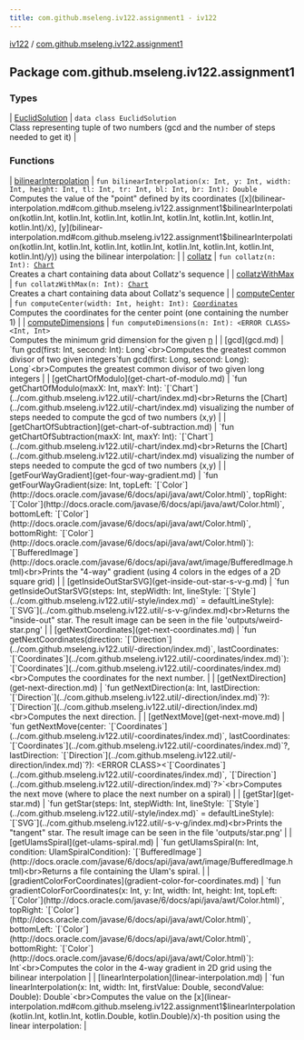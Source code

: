 ```yaml
---
title: com.github.mseleng.iv122.assignment1 - iv122
---
```


[iv122](../index.md) / [com.github.mseleng.iv122.assignment1](.)

## Package com.github.mseleng.iv122.assignment1

### Types

| [EuclidSolution](-euclid-solution/index.md) | `data class EuclidSolution`<br>Class representing tuple of two numbers (gcd and the number of steps needed to get it) |

### Functions

| [bilinearInterpolation](bilinear-interpolation.md) | `fun bilinearInterpolation(x: Int, y: Int, width: Int, height: Int, tl: Int, tr: Int, bl: Int, br: Int): Double`<br>Computes the value of the "point" defined by its coordinates ([x](bilinear-interpolation.md#com.github.mseleng.iv122.assignment1$bilinearInterpolation(kotlin.Int, kotlin.Int, kotlin.Int, kotlin.Int, kotlin.Int, kotlin.Int, kotlin.Int, kotlin.Int)/x), [y](bilinear-interpolation.md#com.github.mseleng.iv122.assignment1$bilinearInterpolation(kotlin.Int, kotlin.Int, kotlin.Int, kotlin.Int, kotlin.Int, kotlin.Int, kotlin.Int, kotlin.Int)/y)) using the bilinear interpolation: |
| [collatz](collatz.md) | `fun collatz(n: Int): `[`Chart`](../com.github.mseleng.iv122.util/-chart/index.md)<br>Creates a chart containing data about Collatz's sequence |
| [collatzWithMax](collatz-with-max.md) | `fun collatzWithMax(n: Int): `[`Chart`](../com.github.mseleng.iv122.util/-chart/index.md)<br>Creates a chart containing data about Collatz's sequence |
| [computeCenter](compute-center.md) | `fun computeCenter(width: Int, height: Int): `[`Coordinates`](../com.github.mseleng.iv122.util/-coordinates/index.md)<br>Computes the coordinates for the center point (one containing the number 1) |
| [computeDimensions](compute-dimensions.md) | `fun computeDimensions(n: Int): <ERROR CLASS><Int, Int>`<br>Computes the minimum grid dimension for the given [n](compute-dimensions.md#com.github.mseleng.iv122.assignment1$computeDimensions(kotlin.Int)/n) |
| [gcd](gcd.md) | `fun gcd(first: Int, second: Int): Long`<br>Computes the greatest common divisor of two given integers`fun gcd(first: Long, second: Long): Long`<br>Computes the greatest common divisor of two given long integers |
| [getChartOfModulo](get-chart-of-modulo.md) | `fun getChartOfModulo(maxX: Int, maxY: Int): `[`Chart`](../com.github.mseleng.iv122.util/-chart/index.md)<br>Returns the [Chart](../com.github.mseleng.iv122.util/-chart/index.md) visualizing the number of steps needed to compute the gcd of two numbers (x,y) |
| [getChartOfSubtraction](get-chart-of-subtraction.md) | `fun getChartOfSubtraction(maxX: Int, maxY: Int): `[`Chart`](../com.github.mseleng.iv122.util/-chart/index.md)<br>Returns the [Chart](../com.github.mseleng.iv122.util/-chart/index.md) visualizing the number of steps needed to compute the gcd of two numbers (x,y) |
| [getFourWayGradient](get-four-way-gradient.md) | `fun getFourWayGradient(size: Int, topLeft: `[`Color`](http://docs.oracle.com/javase/6/docs/api/java/awt/Color.html)`, topRight: `[`Color`](http://docs.oracle.com/javase/6/docs/api/java/awt/Color.html)`, bottomLeft: `[`Color`](http://docs.oracle.com/javase/6/docs/api/java/awt/Color.html)`, bottomRight: `[`Color`](http://docs.oracle.com/javase/6/docs/api/java/awt/Color.html)`): `[`BufferedImage`](http://docs.oracle.com/javase/6/docs/api/java/awt/image/BufferedImage.html)<br>Prints the "4-way" gradient (using 4 colors in the edges of a 2D square grid) |
| [getInsideOutStarSVG](get-inside-out-star-s-v-g.md) | `fun getInsideOutStarSVG(steps: Int, stepWidth: Int, lineStyle: `[`Style`](../com.github.mseleng.iv122.util/-style/index.md)` = defaultLineStyle): `[`SVG`](../com.github.mseleng.iv122.util/-s-v-g/index.md)<br>Returns the "inside-out" star. The result image can be seen in the file 'outputs/weird-star.png' |
| [getNextCoordinates](get-next-coordinates.md) | `fun getNextCoordinates(direction: `[`Direction`](../com.github.mseleng.iv122.util/-direction/index.md)`, lastCoordinates: `[`Coordinates`](../com.github.mseleng.iv122.util/-coordinates/index.md)`): `[`Coordinates`](../com.github.mseleng.iv122.util/-coordinates/index.md)<br>Computes the coordinates for the next number. |
| [getNextDirection](get-next-direction.md) | `fun getNextDirection(a: Int, lastDirection: `[`Direction`](../com.github.mseleng.iv122.util/-direction/index.md)`?): `[`Direction`](../com.github.mseleng.iv122.util/-direction/index.md)<br>Computes the next direction. |
| [getNextMove](get-next-move.md) | `fun getNextMove(center: `[`Coordinates`](../com.github.mseleng.iv122.util/-coordinates/index.md)`, lastCoordinates: `[`Coordinates`](../com.github.mseleng.iv122.util/-coordinates/index.md)`?, lastDirection: `[`Direction`](../com.github.mseleng.iv122.util/-direction/index.md)`?): <ERROR CLASS><`[`Coordinates`](../com.github.mseleng.iv122.util/-coordinates/index.md)`, `[`Direction`](../com.github.mseleng.iv122.util/-direction/index.md)`?>`<br>Computes the next move (where to place the next number on a spiral) |
| [getStar](get-star.md) | `fun getStar(steps: Int, stepWidth: Int, lineStyle: `[`Style`](../com.github.mseleng.iv122.util/-style/index.md)` = defaultLineStyle): `[`SVG`](../com.github.mseleng.iv122.util/-s-v-g/index.md)<br>Prints the "tangent" star. The result image can be seen in the file 'outputs/star.png' |
| [getUlamsSpiral](get-ulams-spiral.md) | `fun getUlamsSpiral(n: Int, condition: UlamSpiralCondition): `[`BufferedImage`](http://docs.oracle.com/javase/6/docs/api/java/awt/image/BufferedImage.html)<br>Returns a file containing the Ulam's spiral. |
| [gradientColorForCoordinates](gradient-color-for-coordinates.md) | `fun gradientColorForCoordinates(x: Int, y: Int, width: Int, height: Int, topLeft: `[`Color`](http://docs.oracle.com/javase/6/docs/api/java/awt/Color.html)`, topRight: `[`Color`](http://docs.oracle.com/javase/6/docs/api/java/awt/Color.html)`, bottomLeft: `[`Color`](http://docs.oracle.com/javase/6/docs/api/java/awt/Color.html)`, bottomRight: `[`Color`](http://docs.oracle.com/javase/6/docs/api/java/awt/Color.html)`): Int`<br>Computes the color in the 4-way gradient in 2D grid using the bilinear interpolation |
| [linearInterpolation](linear-interpolation.md) | `fun linearInterpolation(x: Int, width: Int, firstValue: Double, secondValue: Double): Double`<br>Computes the value on the [x](linear-interpolation.md#com.github.mseleng.iv122.assignment1$linearInterpolation(kotlin.Int, kotlin.Int, kotlin.Double, kotlin.Double)/x)-th position using the linear interpolation: |


